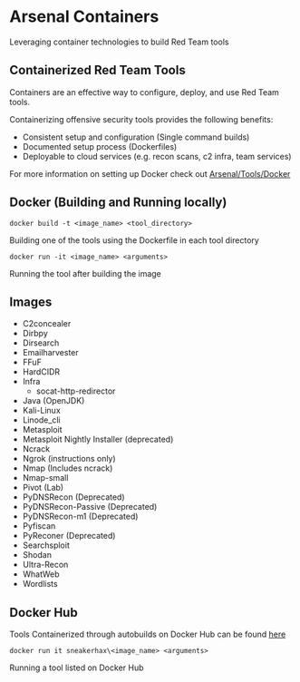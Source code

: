 # Arsenal Containers

Leveraging container technologies to build Red Team tools

## Containerized Red Team Tools

Containers are an effective way to configure, deploy, and use Red Team tools. 

Containerizing offensive security tools provides the following benefits:

* Consistent setup and configuration (Single command builds)
* Documented setup process (Dockerfiles)
* Deployable to cloud services (e.g. recon scans, c2 infra, team services)

For more information on setting up Docker check out [Arsenal/Tools/Docker](https://github.com/sneakerhax/Arsenal/blob/main/Tools/Docker/README.md)

## Docker (Building and Running locally)

```
docker build -t <image_name> <tool_directory>
```

Building one of the tools using the Dockerfile in each tool directory

```
docker run -it <image_name> <arguments>
```
Running the tool after building the image

## Images

* C2concealer
* Dirbpy
* Dirsearch
* Emailharvester
* FFuF
* HardCIDR
* Infra
    * socat-http-redirector
* Java (OpenJDK)
* Kali-Linux
* Linode_cli
* Metasploit
* Metasploit Nightly Installer (deprecated)
* Ncrack
* Ngrok (instructions only)
* Nmap (Includes ncrack)
* Nmap-small
* Pivot (Lab)
* PyDNSRecon (Deprecated)
* PyDNSRecon-Passive (Deprecated)
* PyDNSRecon-m1 (Deprecated)
* Pyfiscan
* PyReconer (Deprecated)
* Searchsploit
* Shodan
* Ultra-Recon
* WhatWeb
* Wordlists

## Docker Hub

Tools Containerized through autobuilds on Docker Hub can be found [here](https://hub.docker.com/u/sneakerhax)

```
docker run it sneakerhax\<image_name> <arguments>
```
Running a tool listed on Docker Hub

